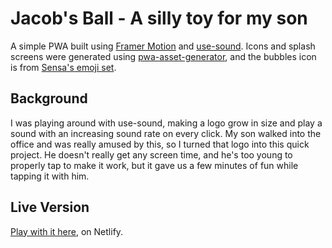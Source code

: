 # Jacob's Ball - A silly toy for my son

A simple PWA built using [Framer Motion](https://www.framer.com/motion/) and [use-sound](https://github.com/joshwcomeau/use-sound). Icons and splash screens were generated using [pwa-asset-generator](https://github.com/elegantapp/pwa-asset-generator), and the bubbles icon is from [Sensa's emoji set](https://sensa.co/emoji).

## Background
I was playing around with use-sound, making a logo grow in size and play a sound with an increasing sound rate on every click. My son walked into the office and was really amused by this, so I turned that logo into this quick project. He doesn't really get any screen time, and he's too young to properly tap to make it work, but it gave us a few minutes of fun while tapping it with him. 

## Live Version
[Play with it here](https://jacobsball.netlify.app), on Netlify.